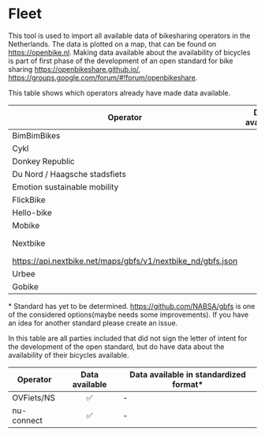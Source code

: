# Fleet
This tool is used to import all available data of bikesharing operators in the Netherlands. The data is plotted on a map, that can be found on https://openbike.nl. Making data available about the availability of bicycles is part of first phase of the development of an open standard for bike sharing https://openbikeshare.github.io/, https://groups.google.com/forum/#!forum/openbikeshare. 

This table shows which operators already have made data available.

| Operator | Data available | Data available in standardized format* |
| --- |  :---: | --- |
| BimBimBikes | :x: | - |
| Cykl | :white_check_mark: | :white_check_mark: https://www.cykl.nl/gbfs/gbfs.json |
| Donkey Republic | :white_check_mark: | - |
| Du Nord / Haagsche stadsfiets | :x: | - |
| Emotion sustainable mobility | :x: | - |
| FlickBike| :white_check_mark: | - |
| Hello-bike| :x: | - |
| Mobike| :x: | - |
| Nextbike| :white_check_mark:/ | :white_check_mark: https://api.nextbike.net/maps/gbfs/v1/nextbike_nl/gbfs.json
https://api.nextbike.net/maps/gbfs/v1/nextbike_nd/gbfs.json |
| Urbee| :x: | - |
| Gobike| :x: | - |

\* Standard has yet to be determined. https://github.com/NABSA/gbfs is one of the considered options(maybe needs some improvements). If you have an idea for another standard please create an issue.

In this table are all parties included that did not sign the letter of intent for the development of the open standard, but do have data about the availability of their bicycles available. 

| Operator | Data available | Data available in standardized format* |
| --- | :---: | --- |
| OVFiets/NS | :white_check_mark: | - |
| nu-connect | :white_check_mark: | - |
